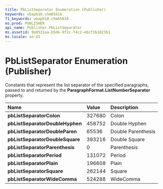 ```yaml
---
title: PbListSeparator Enumeration (Publisher)
keywords: vbapb10.chm65616
f1_keywords: vbapb10.chm65616
ms.prod: PUBLISHER
api_name: Publisher.PbListSeparator
ms.assetid: 9a9531aa-b5de-9f2c-f4c2-ebcf3b1023b1
ms.locale: en-US
---
```



# PbListSeparator Enumeration (Publisher)

Constants that represent the list separator of the specified paragraphs, passed to and returned by the  **ParagraphFormat.ListNumberSeparator** property.



|**Name**|**Value**|**Description**|
|:-----|:-----|:-----|
| **pbListSeparatorColon**|327680|Colon|
| **pbListSeparatorDoubleHyphen**|458752|Double Hyphen|
| **pbListSeparatorDoubleParen**|65536|Double Parenthesis|
| **pbListSeparatorDoubleSquare**|393216|Double Square|
| **pbListSeparatorParenthesis**|0|Parenthesis|
| **pbListSeparatorPeriod**|131072|Period|
| **pbListSeparatorPlain**|196608|Plain|
| **pbListSeparatorSquare**|262144|Square|
| **pbListSeparatorWideComma**|524288|WideComma|

